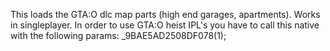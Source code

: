 This loads the GTA:O dlc map parts (high end garages, apartments).
Works in singleplayer.
In order to use GTA:O heist IPL's you have to call this native with the following params: _9BAE5AD2508DF078(1);